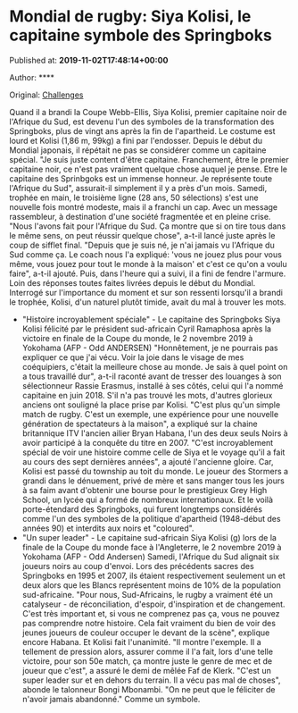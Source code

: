 
# Mondial de rugby: Siya Kolisi, le capitaine symbole des Springboks

Published at: **2019-11-02T17:48:14+00:00**

Author: ****

Original: [Challenges](https://www.challenges.fr/sport/mondial-de-rugby-siya-kolisi-le-capitaine-symbole-des-springboks_682883)

Quand il a brandi la Coupe Webb-Ellis, Siya Kolisi, premier capitaine noir de l'Afrique du Sud, est devenu l'un des symboles de la transformation des Springboks, plus de vingt ans après la fin de l'apartheid.
Le costume est lourd et Kolisi (1,86 m, 99kg) a fini par l'endosser. Depuis le début du Mondial japonais, il répétait ne pas se considérer comme un capitaine spécial.
"Je suis juste content d'être capitaine. Franchement, être le premier capitaine noir, ce n'est pas vraiment quelque chose auquel je pense. Etre le capitaine des Sprinbgoks est un immense honneur. Je représente toute l'Afrique du Sud", assurait-il simplement il y a près d'un mois.
Samedi, trophée en main, le troisième ligne (28 ans, 50 sélections) s'est une nouvelle fois montré modeste, mais il a franchi un cap. Avec un message rassembleur, à destination d'une société fragmentée et en pleine crise.
"Nous l'avons fait pour l'Afrique du Sud. Ça montre que si on tire tous dans le même sens, on peut réussir quelque chose", a-t-il lancé juste après le coup de sifflet final.
"Depuis que je suis né, je n'ai jamais vu l'Afrique du Sud comme ça. Le coach nous l'a expliqué: 'vous ne jouez plus pour vous même, vous jouez pour tout le monde à la maison' et c'est ce qu'on a voulu faire", a-t-il ajouté.
Puis, dans l'heure qui a suivi, il a fini de fendre l'armure. Loin des réponses toutes faites livrées depuis le début du Mondial. Interrogé sur l'importance du moment et sur son ressenti lorsqu'il a brandi le trophée, Kolisi, d'un naturel plutôt timide, avait du mal à trouver les mots.
- "Histoire incroyablement spéciale" -
Le capitaine des Springboks Siya Kolisi félicité par le président sud-africain Cyril Ramaphosa après la victoire en finale de la Coupe du monde, le 2 novembre 2019 à Yokohama (AFP - Odd ANDERSEN)
"Honnêtement, je ne pourrais pas expliquer ce que j'ai vécu. Voir la joie dans le visage de mes coéquipiers, c'était la meilleure chose au monde. Je sais à quel point on a tous travaillé dur", a-t-il raconté avant de tresser des louanges à son sélectionneur Rassie Erasmus, installé à ses côtés, celui qui l'a nommé capitaine en juin 2018.
S'il n'a pas trouvé les mots, d'autres glorieux anciens ont souligné la place prise par Kolisi.
"C'est plus qu'un simple match de rugby. C'est un exemple, une expérience pour une nouvelle génération de spectateurs à la maison", a expliqué sur la chaine britannique ITV l'ancien ailier Bryan Habana, l'un des deux seuls Noirs à avoir participé à la conquête du titre en 2007.
"C'est incroyablement spécial de voir une histoire comme celle de Siya et le voyage qu'il a fait au cours des sept dernières années", a ajouté l'ancienne gloire.
Car, Kolisi est passé du township au toit du monde. Le joueur des Stormers a grandi dans le dénuement, privé de mère et sans manger tous les jours à sa faim avant d'obtenir une bourse pour le prestigieux Grey High School, un lycée qui a formé de nombreux internationaux.
Et le voilà porte-étendard des Springboks, qui furent longtemps considérés comme l'un des symboles de la politique d'apartheid (1948-début des années 90) et interdits aux noirs et "coloured".
- "Un super leader" -
Le capitaine sud-africain Siya Kolisi (g) lors de la finale de la Coupe du monde face à l'Angleterre, le 2 novembre 2019 à Yokohama (AFP - Odd Andersen)
Samedi, l'Afrique du Sud alignait six joueurs noirs au coup d'envoi. Lors des précédents sacres des Springboks en 1995 et 2007, ils étaient respectivement seulement un et deux alors que les Blancs représentent moins de 10% de la population sud-africaine.
"Pour nous, Sud-Africains, le rugby a vraiment été un catalyseur - de réconciliation, d'espoir, d'inspiration et de changement. C'est très important et, si vous ne comprenez pas ça, vous ne pouvez pas comprendre notre histoire. Cela fait vraiment du bien de voir des jeunes joueurs de couleur occuper le devant de la scène", explique encore Habana. Et Kolisi fait l'unanimité. "Il montre l'exemple. Il a tellement de pression alors, assurer comme il l'a fait, lors d'une telle victoire, pour son 50e match, ça montre juste le genre de mec et de joueur que c'est", a assuré le demi de mêlée Faf de Klerk.
"C'est un super leader sur et en dehors du terrain. Il a vécu pas mal de choses", abonde le talonneur Bongi Mbonambi. "On ne peut que le féliciter de n'avoir jamais abandonné." Comme un symbole.
